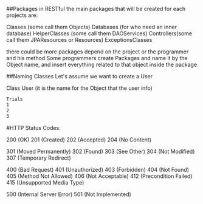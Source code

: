 ##Packages in RESTful
the main packages that will be created for each projects are:

Classes (some call them Objects)
Databases (for who need an inner database)
HelperClasses (some call them DAOServices)
Controllers(some call them JPAResources or Resources)
ExceptionsClasses

there could be more packages depend on the project or the programmer and his method
Some programmers create Packages and name it by the Object name, and insert everything related to that object inside the package


##Naming Classes 
Let's assume we want to create a User

Class User (it is the name for the Object that the user info)

```markdown
Trials
1
2
3
```

#HTTP Status Codes:

200 (OK)
201 (Created)
202 (Accepted)
204 (No Content)

301 (Moved Permanently)
302 (Found)
303 (See Other)
304 (Not Modified)
307 (Temporary Redirect)

400 (Bad Request)
401 (Unauthorized)
403 (Forbidden)
404 (Not Found)
405 (Method Not Allowed)
406 (Not Acceptable)
412 (Precondition Failed)
415 (Unsupported Media Type)

500 (Internal Server Error)
501 (Not Implemented)
	
